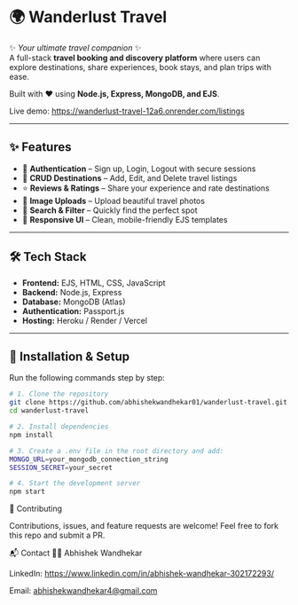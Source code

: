 # 🌍 Wanderlust Travel

✨ *Your ultimate travel companion* ✨  
A full-stack **travel booking and discovery platform** where users can explore destinations, share experiences, book stays, and plan trips with ease.  

Built with ❤️ using **Node.js, Express, MongoDB, and EJS**.

Live demo: https://wanderlust-travel-12a6.onrender.com/listings

---

## ✨ Features
- 🔐 **Authentication** – Sign up, Login, Logout with secure sessions  
- 🏨 **CRUD Destinations** – Add, Edit, and Delete travel listings  
- ⭐ **Reviews & Ratings** – Share your experience and rate destinations  
- 📸 **Image Uploads** – Upload beautiful travel photos  
- 🔎 **Search & Filter** – Quickly find the perfect spot  
- 📱 **Responsive UI** – Clean, mobile-friendly EJS templates  

---

## 🛠️ Tech Stack
- **Frontend:** EJS, HTML, CSS, JavaScript  
- **Backend:** Node.js, Express  
- **Database:** MongoDB (Atlas)  
- **Authentication:** Passport.js  
- **Hosting:** Heroku / Render / Vercel  

---

## 🚀 Installation & Setup

Run the following commands step by step:

```bash
# 1. Clone the repository
git clone https://github.com/abhishekwandhekar01/wanderlust-travel.git
cd wanderlust-travel

# 2. Install dependencies
npm install

# 3. Create a .env file in the root directory and add:
MONGO_URL=your_mongodb_connection_string
SESSION_SECRET=your_secret

# 4. Start the development server
npm start
```

🤝 Contributing

Contributions, issues, and feature requests are welcome!
Feel free to fork this repo and submit a PR.


📬 Contact
👨‍💻 Abhishek Wandhekar

LinkedIn: https://www.linkedin.com/in/abhishek-wandhekar-302172293/

Email: abhishekwandhekar4@gmail.com
